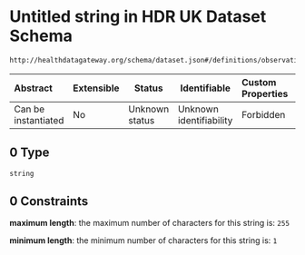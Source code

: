 # Untitled string in HDR UK Dataset Schema

```txt
http://healthdatagateway.org/schema/dataset.json#/definitions/observation/properties/disambiguating-description/allOf/0
```




| Abstract            | Extensible | Status         | Identifiable            | Custom Properties | Additional Properties | Access Restrictions | Defined In                                                                 |
| :------------------ | ---------- | -------------- | ----------------------- | :---------------- | --------------------- | ------------------- | -------------------------------------------------------------------------- |
| Can be instantiated | No         | Unknown status | Unknown identifiability | Forbidden         | Allowed               | none                | [dataset.schema.json\*](../out/dataset.schema.json "open original schema") |

## 0 Type

`string`

## 0 Constraints

**maximum length**: the maximum number of characters for this string is: `255`

**minimum length**: the minimum number of characters for this string is: `1`
